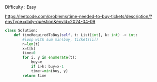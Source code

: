Difficulty : Easy 

https://leetcode.com/problems/time-needed-to-buy-tickets/description/?envType=daily-question&envId=2024-04-09


```python
class Solution:
    def timeRequiredToBuy(self, t: List[int], k: int) -> int:
        #loop with sum min(buy, tickets[i])
        n=len(t)
        x=t[k]
        time=0
        for i, y in enumerate(t):
            buy=x
            if i>k: buy=x-1
            time+=min(buy, y)
        return time

```
